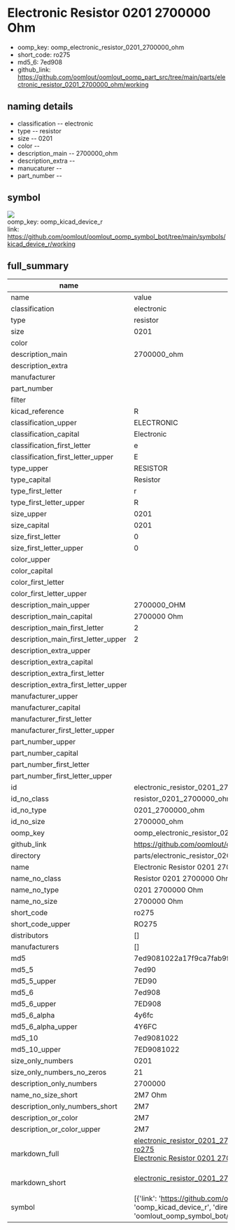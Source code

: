 # Electronic Resistor 0201 2700000 Ohm

  
* oomp_key: oomp_electronic_resistor_0201_2700000_ohm 
* short_code: ro275
* md5_6: 7ed908  
* github_link: https://github.com/oomlout/oomlout_oomp_part_src/tree/main/parts/electronic_resistor_0201_2700000_ohm/working  
## naming details
* classification -- electronic
* type -- resistor
* size -- 0201
* color -- 
* description_main -- 2700000_ohm
* description_extra -- 
* manucaturer -- 
* part_number -- 



## symbol

![](symbol/{index}}/working/working_600.png)  
oomp_key: oomp_kicad_device_r  
link: https://github.com/oomlout/oomlout_oomp_symbol_bot/tree/main/symbols/kicad_device_r/working  


## full_summary
| name | value | 
| --- | --- | 
| name | value | 
| classification | electronic | 
| type | resistor | 
| size | 0201 | 
| color |  | 
| description_main | 2700000_ohm | 
| description_extra |  | 
| manufacturer |  | 
| part_number |  | 
| filter |  | 
| kicad_reference | R | 
| classification_upper | ELECTRONIC | 
| classification_capital | Electronic | 
| classification_first_letter | e | 
| classification_first_letter_upper | E | 
| type_upper | RESISTOR | 
| type_capital | Resistor | 
| type_first_letter | r | 
| type_first_letter_upper | R | 
| size_upper | 0201 | 
| size_capital | 0201 | 
| size_first_letter | 0 | 
| size_first_letter_upper | 0 | 
| color_upper |  | 
| color_capital |  | 
| color_first_letter |  | 
| color_first_letter_upper |  | 
| description_main_upper | 2700000_OHM | 
| description_main_capital | 2700000 Ohm | 
| description_main_first_letter | 2 | 
| description_main_first_letter_upper | 2 | 
| description_extra_upper |  | 
| description_extra_capital |  | 
| description_extra_first_letter |  | 
| description_extra_first_letter_upper |  | 
| manufacturer_upper |  | 
| manufacturer_capital |  | 
| manufacturer_first_letter |  | 
| manufacturer_first_letter_upper |  | 
| part_number_upper |  | 
| part_number_capital |  | 
| part_number_first_letter |  | 
| part_number_first_letter_upper |  | 
| id | electronic_resistor_0201_2700000_ohm | 
| id_no_class | resistor_0201_2700000_ohm | 
| id_no_type | 0201_2700000_ohm | 
| id_no_size | 2700000_ohm | 
| oomp_key | oomp_electronic_resistor_0201_2700000_ohm | 
| github_link | https://github.com/oomlout/oomlout_oomp_part_src/tree/main/parts/electronic_resistor_0201_2700000_ohm/working | 
| directory | parts/electronic_resistor_0201_2700000_ohm | 
| name | Electronic Resistor 0201 2700000 Ohm | 
| name_no_class | Resistor 0201 2700000 Ohm | 
| name_no_type | 0201 2700000 Ohm | 
| name_no_size | 2700000 Ohm | 
| short_code | ro275 | 
| short_code_upper | RO275 | 
| distributors | [] | 
| manufacturers | [] | 
| md5 | 7ed9081022a17f9ca7fab9fba612d51e | 
| md5_5 | 7ed90 | 
| md5_5_upper | 7ED90 | 
| md5_6 | 7ed908 | 
| md5_6_upper | 7ED908 | 
| md5_6_alpha | 4y6fc | 
| md5_6_alpha_upper | 4Y6FC | 
| md5_10 | 7ed9081022 | 
| md5_10_upper | 7ED9081022 | 
| size_only_numbers | 0201 | 
| size_only_numbers_no_zeros | 21 | 
| description_only_numbers | 2700000 | 
| name_no_size_short | 2M7 Ohm | 
| description_only_numbers_short | 2M7 | 
| description_or_color | 2M7 | 
| description_or_color_upper | 2M7 | 
| markdown_full | [electronic_resistor_0201_2700000_ohm](https://github.com/oomlout/oomlout_oomp_part_src/tree/main/parts/electronic_resistor_0201_2700000_ohm/working)<br>[ro275](https://github.com/oomlout/oomlout_oomp_part_src/tree/main/parts/electronic_resistor_0201_2700000_ohm/working)<br>[Electronic Resistor 0201 2700000 Ohm](https://github.com/oomlout/oomlout_oomp_part_src/tree/main/parts/electronic_resistor_0201_2700000_ohm/working)<br><br> | 
| markdown_short | [electronic_resistor_0201_2700000_ohm](https://github.com/oomlout/oomlout_oomp_part_src/tree/main/parts/electronic_resistor_0201_2700000_ohm/working)<br><br> | 
| symbol | [{'link': 'https://github.com/oomlout/oomlout_oomp_symbol_bot/tree/main/symbols/kicad_device_r', 'oomp_key': 'oomp_kicad_device_r', 'directory': 'oomlout_oomp_symbol_bot/symbols/kicad_device_r//working/working.kicad_sym', 'index': 0}] | 
